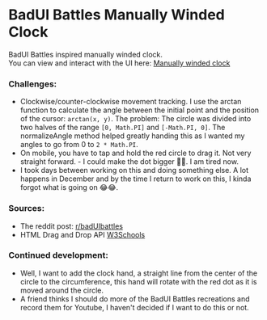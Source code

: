 # BadUI Battles Manually Winded Clock

BadUI Battles inspired manually winded clock.\
You can view and interact with the UI here: [Manually winded clock](https://lindo-mlambo.github.io/badui-battles-winding-clock/)

### Challenges:

- Clockwise/counter-clockwise movement tracking. I use the arctan function to calculate the angle between the initial point and the position of the cursor: `arctan(x, y)`. The problem: The circle was divided into two halves of the range `[0, Math.PI]` and `[-Math.PI, 0]`. The normalizeAngle method helped greatly handing this as I wanted my angles to go from 0 to `2 * Math.PI`.
- On mobile, you have to tap and hold the red circle to drag it. Not very straight forward. - I could make the dot bigger 🤷‍♂️. I am tired now.
- I took days between working on this and doing something else. A lot happens in December and by the time I return to work on this, I kinda forgot what is going on 😂😂.

### Sources:

- The reddit post: [r/badUIbattles](https://www.reddit.com/r/badUIbattles/comments/1hewwjd/timer_but_you_must_manually_wind_up_the_clock/)
- HTML Drag and Drop API [W3Schools](https://www.w3schools.com/html/html5_draganddrop.asp)

### Continued development:

- Well, I want to add the clock hand, a straight line from the center of the circle to the circumference, this hand will rotate with the red dot as it is moved around the circle.
- A friend thinks I should do more of the BadUI Battles recreations and record them for Youtube, I haven't decided if I want to do this or not.
